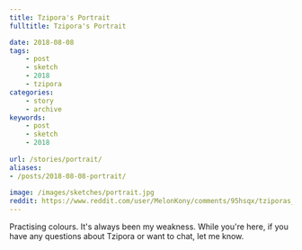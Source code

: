 ```yaml
---
title: Tzipora's Portrait
fulltitle: Tzipora's Portrait

date: 2018-08-08
tags:
    - post
    - sketch
    - 2018
    - tzipora
categories:
    - story
    - archive
keywords:
    - post
    - sketch
    - 2018
    
url: /stories/portrait/
aliases:
- /posts/2018-08-08-portrait/
    
image: /images/sketches/portrait.jpg
reddit: https://www.reddit.com/user/MelonKony/comments/95hsqx/tziporas_portrait/
---
```


Practising colours. It's always been my weakness. While you're here, if you have any questions about Tzipora or want to chat, let me know.
